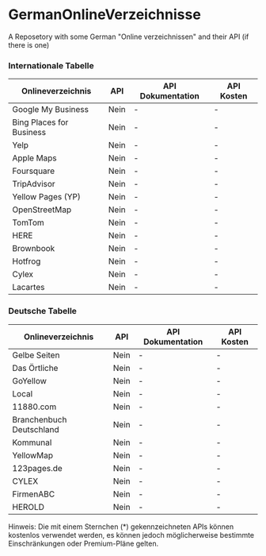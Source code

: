 # GermanOnlineVerzeichnisse
A Reposetory with some German "Online verzeichnissen" and their API (if there is one)

### Internationale Tabelle

| Onlineverzeichnis        | API  | API Dokumentation | API Kosten |
| ------------------------ | ---- | ----------------- | ---------- |
| Google My Business       | Nein | -                 | -          |
| Bing Places for Business | Nein | -                 | -          |
| Yelp                     | Nein | -                 | -          |
| Apple Maps               | Nein | -                 | -          |
| Foursquare               | Nein | -                 | -          |
| TripAdvisor              | Nein | -                 | -          |
| Yellow Pages (YP)        | Nein | -                 | -          |
| OpenStreetMap            | Nein | -                 | -          |
| TomTom                   | Nein | -                 | -          |
| HERE                     | Nein | -                 | -          |
| Brownbook                | Nein | -                 | -          |
| Hotfrog                  | Nein | -                 | -          |
| Cylex                    | Nein | -                 | -          |
| Lacartes                 | Nein | -                 | -          |

### Deutsche Tabelle

| Onlineverzeichnis        | API  | API Dokumentation | API Kosten |
| ------------------------ | ---- | ----------------- | ---------- |
| Gelbe Seiten             | Nein | -                 | -          |
| Das Örtliche             | Nein | -                 | -          |
| GoYellow                 | Nein | -                 | -          |
| Local                    | Nein | -                 | -          |
| 11880.com                | Nein | -                 | -          |
| Branchenbuch Deutschland | Nein | -                 | -          |
| Kommunal                 | Nein | -                 | -          |
| YellowMap                | Nein | -                 | -          |
| 123pages.de              | Nein | -                 | -          |
| CYLEX                    | Nein | -                 | -          |
| FirmenABC                | Nein | -                 | -          |
| HEROLD                   | Nein | -                 | -          |

Hinweis: Die mit einem Sternchen (*) gekennzeichneten APIs können kostenlos verwendet werden, es können jedoch möglicherweise bestimmte Einschränkungen oder Premium-Pläne gelten.
